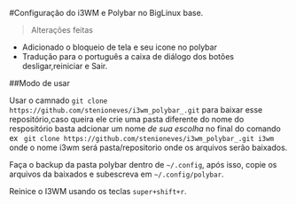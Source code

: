 
#Configuração do i3WM e Polybar no BigLinux base.

>Alterações feitas

 * Adicionado o bloqueio de tela e seu icone no polybar
 * Tradução para o português a caixa de diálogo dos botões desligar,reiniciar e Sair.
   

 ##Modo de usar  
 
 Usar o camnado `git clone https://github.com/stenioneves/i3wm_polybar_.git` para baixar esse repositório,caso queira ele crie uma pasta diferente do nome do respositório basta adcionar um nome *de sua escolha* no final do comando ex ` git clone https://github.com/stenioneves/i3wm_polybar_.git i3wm` onde o nome i3wm será pasta/repositorio onde os arquivos  serão baixados.   
 
 Faça o backup da pasta polybar dentro de `~/.config`, após isso, copie os arquivos da baixados  e subescreva  em `~/.config/polybar`.  
 
 Reinice o I3WM usando os teclas  `super+shift+r`.


 
 
 


